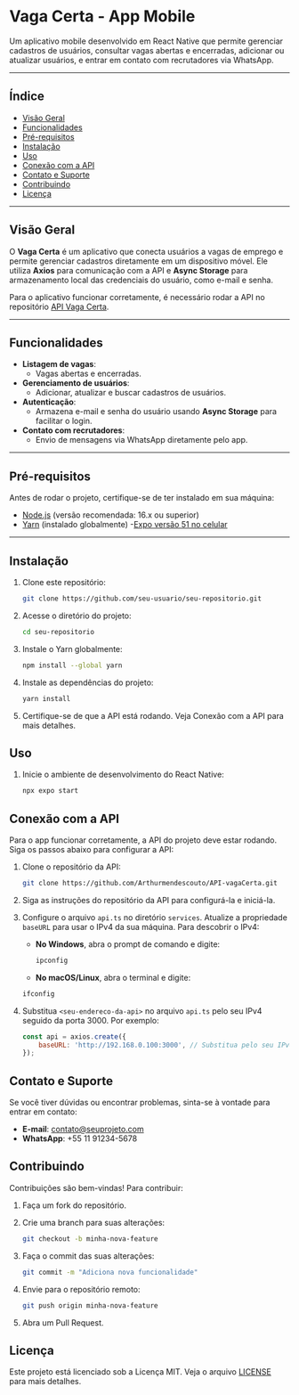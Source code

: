 # **Vaga Certa - App Mobile**

Um aplicativo mobile desenvolvido em React Native que permite gerenciar cadastros de usuários, consultar vagas abertas e encerradas, adicionar ou atualizar usuários, e entrar em contato com recrutadores via WhatsApp.

---

## **Índice**

- [Visão Geral](#visão-geral)
- [Funcionalidades](#funcionalidades)
- [Pré-requisitos](#pré-requisitos)
- [Instalação](#instalação)
- [Uso](#uso)
- [Conexão com a API](#conexão-com-a-api)
- [Contato e Suporte](#contato-e-suporte)
- [Contribuindo](#contribuindo)
- [Licença](#licença)

---

## **Visão Geral**

O **Vaga Certa** é um aplicativo que conecta usuários a vagas de emprego e permite gerenciar cadastros diretamente em um dispositivo móvel. Ele utiliza **Axios** para comunicação com a API e **Async Storage** para armazenamento local das credenciais do usuário, como e-mail e senha.

Para o aplicativo funcionar corretamente, é necessário rodar a API no repositório [API Vaga Certa](https://github.com/Arthurmendescouto/API-vagaCerta).

---

## **Funcionalidades**

- **Listagem de vagas**:
  - Vagas abertas e encerradas.
- **Gerenciamento de usuários**:
  - Adicionar, atualizar e buscar cadastros de usuários.
- **Autenticação**:
  - Armazena e-mail e senha do usuário usando **Async Storage** para facilitar o login.
- **Contato com recrutadores**:
  - Envio de mensagens via WhatsApp diretamente pelo app.

---

## **Pré-requisitos**

Antes de rodar o projeto, certifique-se de ter instalado em sua máquina:

- [Node.js](https://nodejs.org/) (versão recomendada: 16.x ou superior)
- [Yarn](https://yarnpkg.com/) (instalado globalmente)
-[Expo versão 51 no celular](https://expo.dev/go?sdkVersion=51&platform=android&device=true )
---

## **Instalação**

1. Clone este repositório:
   ```bash
   git clone https://github.com/seu-usuario/seu-repositorio.git

2. Acesse o diretório do projeto:
   ```bash
   cd seu-repositorio

3. Instale o Yarn globalmente:
   ```bash
   npm install --global yarn

4. Instale as dependências do projeto:
   ```bash
   yarn install

5. Certifique-se de que a API está rodando. Veja Conexão com a API para mais detalhes.

## **Uso**

1. Inicie o ambiente de desenvolvimento do React Native:
   ```bash
   npx expo start

## **Conexão com a API**

Para o app funcionar corretamente, a API do projeto deve estar rodando. Siga os passos abaixo para configurar a API:

1. Clone o repositório da API:
   ```bash
   git clone https://github.com/Arthurmendescouto/API-vagaCerta.git

2. Siga as instruções do repositório da API para configurá-la e iniciá-la.

3. Configure o arquivo `api.ts` no diretório `services`. Atualize a propriedade `baseURL` para usar o IPv4 da sua máquina. Para descobrir o IPv4:

   - **No Windows**, abra o prompt de comando e digite:
     ```bash
     ipconfig
     ```
    - **No macOS/Linux**, abra o terminal e digite:
    ```bash
    ifconfig

4. Substitua `<seu-endereco-da-api>` no arquivo `api.ts` pelo seu IPv4 seguido da porta 3000. Por exemplo:

   ```javascript
   const api = axios.create({
       baseURL: 'http://192.168.0.100:3000', // Substitua pelo seu IPv4
   });

## **Contato e Suporte**

Se você tiver dúvidas ou encontrar problemas, sinta-se à vontade para entrar em contato:

- **E-mail**: [contato@seuprojeto.com](mailto:contato@seuprojeto.com)
- **WhatsApp**: +55 11 91234-5678

## **Contribuindo**

Contribuições são bem-vindas! Para contribuir:

1. Faça um fork do repositório.

2. Crie uma branch para suas alterações:
   ```bash
   git checkout -b minha-nova-feature

3. Faça o commit das suas alterações:
   ```bash
   git commit -m "Adiciona nova funcionalidade"

4. Envie para o repositório remoto:
   ```bash
   git push origin minha-nova-feature

5. Abra um Pull Request.

## **Licença**

Este projeto está licenciado sob a Licença MIT. Veja o arquivo [LICENSE](./LICENSE) para mais detalhes.
